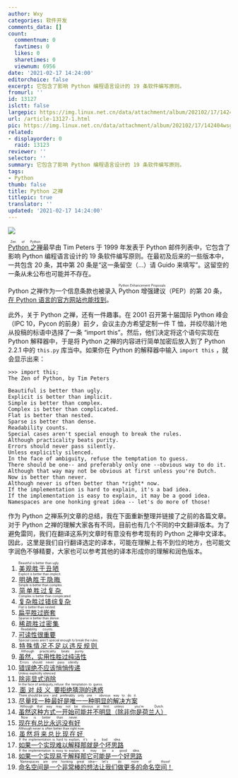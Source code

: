 ```yaml
---
author: Wxy
categories: 软件开发
comments_data: []
count:
  commentnum: 0
  favtimes: 0
  likes: 0
  sharetimes: 0
  viewnum: 6956
date: '2021-02-17 14:24:00'
editorchoice: false
excerpt: 它包含了影响 Python 编程语言设计的 19 条软件编写原则。
fromurl: ''
id: 13127
islctt: false
largepic: https://img.linux.net.cn/data/attachment/album/202102/17/142404wsgmpsk4sdkppusp.jpg
url: /article-13127-1.html
pic: https://img.linux.net.cn/data/attachment/album/202102/17/142404wsgmpsk4sdkppusp.jpg.thumb.jpg
related:
- displayorder: 0
  raid: 13123
reviewer: ''
selector: ''
summary: 它包含了影响 Python 编程语言设计的 19 条软件编写原则。
tags:
- Python
thumb: false
title: Python 之禅
titlepic: true
translator: ''
updated: '2021-02-17 14:24:00'
---
```


![](https://img.linux.net.cn/data/attachment/album/202102/17/142404wsgmpsk4sdkppusp.jpg)


<ruby> <a href="https://www.python.org/dev/peps/pep-0020/">  Python 之禅 </a> <rp>  （ </rp> <rt>  Zen of Python </rt> <rp>  ） </rp></ruby>最早由 Tim Peters 于 1999 年发表于 Python 邮件列表中，它包含了影响 Python 编程语言设计的 19 条软件编写原则。在最初及后来的一些版本中，一共包含 20 条，其中第 20 条是“这一条留空（...）请 Guido 来填写”。这留空的一条从未公布也可能并不存在。


Python 之禅作为一个信息条款也被录入 <ruby> Python 增强建议 <rp>  （ </rp> <rt>  Python Enhancement Proposals </rt> <rp>  ） </rp></ruby>（PEP）的第 20 条，[在 Python 语言的官方网站也能找到](https://www.python.org/dev/peps/pep-0020/)。


此外，关于 Python 之禅，还有一件趣事。在 2001 召开第十届国际 Python 峰会（IPC 10，Pycon 的前身）前夕，会议主办方希望定制一件 T 恤，并绞尽脑汁地从投稿的标语中选择了一条 “import this”。然后，他们决定将这个语句实现在 Python 解释器中，于是将 Python 之禅的内容进行简单加密后放入到了 Python 2.2.1 中的 `this.py` 库当中。如果你在 Python 的解释器中输入 `import this` ，就会显示出来：



```
>>> import this;
The Zen of Python, by Tim Peters

Beautiful is better than ugly.
Explicit is better than implicit.
Simple is better than complex.
Complex is better than complicated.
Flat is better than nested.
Sparse is better than dense.
Readability counts.
Special cases aren't special enough to break the rules.
Although practicality beats purity.
Errors should never pass silently.
Unless explicitly silenced.
In the face of ambiguity, refuse the temptation to guess.
There should be one-- and preferably only one --obvious way to do it.
Although that way may not be obvious at first unless you're Dutch.
Now is better than never.
Although never is often better than *right* now.
If the implementation is hard to explain, it's a bad idea.
If the implementation is easy to explain, it may be a good idea.
Namespaces are one honking great idea -- let's do more of those!
```

作为 Python 之禅系列文章的总结，我在下面重新整理并链接了之前的各篇文章。对于 Python 之禅的理解大家各有不同，目前也有几个不同的中文翻译版本。为了避免雷同，我们在翻译这系列文章时有意没有参考现有的 Python 之禅中文译本。因此，这里是我们自行翻译选定的译本，可能在理解上有不到位的地方，也可能文字润色不够精要，大家也可以参考其他的译本形成你的理解和润色版本。


1. <ruby> <a href="/article-11718-1.html">  美观胜于丑陋 </a> <rp>  （ </rp> <rt>  Beautiful is better than ugly. </rt> <rp>  ） </rp></ruby>
2. <ruby> <a href="/article-11718-1.html">  明确胜于隐晦 </a> <rp>  （ </rp> <rt>  Explicit is better than implicit. </rt> <rp>  ） </rp></ruby>
3. <ruby> <a href="/article-11999-1.html">  简单胜过复杂 </a> <rp>  （ </rp> <rt>  Simple is better than complex. </rt> <rp>  ） </rp></ruby>
4. <ruby> <a href="/article-11999-1.html">  复杂胜过错综复杂 </a> <rp>  （ </rp> <rt>  Complex is better than complicated. </rt> <rp>  ） </rp></ruby>
5. <ruby> <a href="/article-12087-1.html">  扁平胜过嵌套 </a> <rp>  （ </rp> <rt>  Flat is better than nested. </rt> <rp>  ） </rp></ruby>
6. <ruby> <a href="/article-12087-1.html">  稀疏胜过密集 </a> <rp>  （ </rp> <rt>  Sparse is better than dense. </rt> <rp>  ） </rp></ruby>
7. <ruby> <a href="/article-13053-1.html">  可读性很重要 </a> <rp>  （ </rp> <rt>  Readability counts. </rt> <rp>  ） </rp></ruby>
8. <ruby> <a href="/article-13053-1.html">  特殊情况不足以违反规则 </a> <rp>  （ </rp> <rt>  Special cases aren't special enough to break the rules. </rt> <rp>  ） </rp></ruby>
9. <ruby> <a href="/article-13053-1.html">  虽然，实用性胜过纯洁性 </a> <rp>  （ </rp> <rt>  Although practicality beats purity. </rt> <rp>  ） </rp></ruby>
10. <ruby> <a href="/article-13058-1.html">  错误绝不应该悄悄传递 </a> <rp>  （ </rp> <rt>  Errors should never pass silently. </rt> <rp>  ） </rp></ruby>
11. <ruby> <a href="/article-13058-1.html">  除非显式消除 </a> <rp>  （ </rp> <rt>  Unless explicitly silenced. </rt> <rp>  ） </rp></ruby>
12. <ruby> <a href="/article-13082-1.html">  面对歧义 </a> <rp>  （ </rp> <rt>  In the face of ambiguity, </rt> <rp>  ） </rp></ruby> <ruby> <a href="/article-13082-1.html">  要拒绝猜测的诱惑 </a> <rp>  （ </rp> <rt>  refuse the temptation to guess. </rt> <rp>  ） </rp></ruby>
13. <ruby> <a href="/article-13082-1.html">  尽量找一种 </a> <rp>  （ </rp> <rt>  There should be one - </rt> <rp>  ） </rp></ruby> <ruby> <a href="/article-13082-1.html">  最好是唯一一种明显的解决方案 </a> <rp>  （ </rp> <rt>  and preferably only one - obvious way to do it. </rt> <rp>  ） </rp></ruby>
14. <ruby> <a href="/article-13082-1.html">  虽然这种方式一开始可能并不明显 </a> <rp>  （ </rp> <rt>  Although that way may not be obvious at first. </rt> <rp>  ） </rp></ruby> <ruby> <a href="/article-13082-1.html">  （除非你是荷兰人） </a> <rp>  （ </rp> <rt>  unless you're Dutch. </rt> <rp>  ） </rp></ruby>
15. <ruby> <a href="/article-13103-1.html">  现在有总比永远没有好 </a> <rp>  （ </rp> <rt>  Now is better than never. </rt> <rp>  ） </rp></ruby>
16. <ruby> <a href="/article-13103-1.html">  虽然将来总比现在好 </a> <rp>  （ </rp> <rt>  Although never is often better than right now. </rt> <rp>  ） </rp></ruby>
17. <ruby> <a href="/article-13116-1.html">  如果一个实现难以解释 </a> <rp>  （ </rp> <rt>  If the implementation is hard to explain, </rt> <rp>  ） </rp></ruby> <ruby> <a href="/article-13116-1.html">  那就是个坏思路 </a> <rp>  （ </rp> <rt>  it's a bad idea. </rt> <rp>  ） </rp></ruby>
18. <ruby> <a href="/article-13116-1.html">  如果一个实现易于解释 </a> <rp>  （ </rp> <rt>  If the implementation is easy to explain, </rt> <rp>  ） </rp></ruby> <ruby> <a href="/article-13116-1.html">  那它可能是一个好思路 </a> <rp>  （ </rp> <rt>  it may be a good idea. </rt> <rp>  ） </rp></ruby>
19. <ruby> <a href="/article-13123-1.html">  命名空间是一个非常棒的想法 </a> <rp>  （ </rp> <rt>  Namespaces are one honking great idea— </rt> <rp>  ） </rp></ruby> <ruby> <a href="/article-13123-1.html">  让我们做更多的命名空间！ </a> <rp>  （ </rp> <rt>  let's do more of those! </rt> <rp>  ） </rp></ruby>